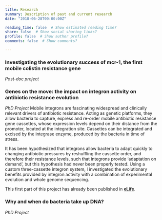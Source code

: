 ```yaml
---
title: Research
summary: Description of past and current research
date: "2018-06-28T00:00:00Z"

reading_time: false  # Show estimated reading time?
share: false  # Show social sharing links?
profile: false  # Show author profile?
comments: false  # Show comments?

---
```

<h3>Investigating the evolutionary success of mcr-1, the first mobile colistin resistance gene</h3>
<i>Post-doc project</i>

<h3>Genes on the move: the impact on integron activity on antibiotic resistance evolution </h3>
<i>PhD Project</i>
Mobile integrons are fascinating widespread and clinically relevant drivers of antibiotic resistance. Acting as genetic platforms, they allow bacteria to capture, express and re-order mobile antibiotic resistance gene cassettes, whose expression levels depend on their distance from the promoter, located at the integration site. Cassettes can be integrated and excised by the integrase enzyme, produced by the bacteria in time of stress.

It has been hypothesized that integrons allow bacteria to adapt quickly to changing antibiotic pressures by reshuffling the cassette order, and therefore their resistance levels, such that integrons provide ‘adaptation on demand’, but this hypothesis had never been properly tested. Using a custom three-cassette integron system, I investigated the evolutionary benefits provided by integron activity with a combination of experimental evolution and whole genome sequencing. 

This first part of this project has already been published in <a href='https://elifesciences.org/articles/62474'>**eLife**</a>.

<h3>Why and when do bacteria take up DNA? </h3>
<i>PhD Project</i>
